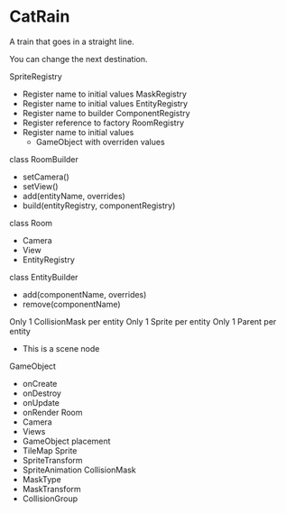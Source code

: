 # CatRain

A train that goes in a straight line.

You can change the next destination.

SpriteRegistry

- Register name to initial values
  MaskRegistry
- Register name to initial values
  EntityRegistry
- Register name to builder
  ComponentRegistry
- Register reference to factory
  RoomRegistry
- Register name to initial values
  - GameObject with overriden values

class RoomBuilder

- setCamera()
- setView()
- add(entityName, overrides)
- build(entityRegistry, componentRegistry)

class Room

- Camera
- View
- EntityRegistry

class EntityBuilder

- add(componentName, overrides)
- remove(componentName)

Only 1 CollisionMask per entity
Only 1 Sprite per entity
Only 1 Parent per entity

- This is a scene node

GameObject

- onCreate
- onDestroy
- onUpdate
- onRender
  Room
- Camera
- Views
- GameObject placement
- TileMap
  Sprite
- SpriteTransform
- SpriteAnimation
  CollisionMask
- MaskType
- MaskTransform
- CollisionGroup
